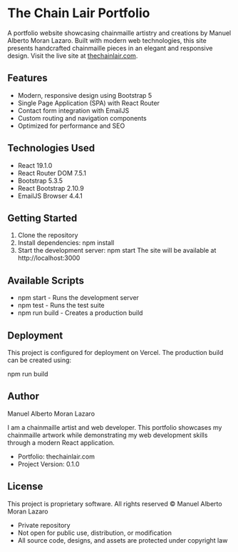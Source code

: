 # The Chain Lair Portfolio

A portfolio website showcasing chainmaille artistry and creations by Manuel Alberto Moran Lazaro. Built with modern web technologies, this site presents handcrafted chainmaille pieces in an elegant and responsive design. Visit the live site at [thechainlair.com](https://thechainlair.com).

## Features

- Modern, responsive design using Bootstrap 5
- Single Page Application (SPA) with React Router
- Contact form integration with EmailJS
- Custom routing and navigation components
- Optimized for performance and SEO

## Technologies Used

- React 19.1.0
- React Router DOM 7.5.1
- Bootstrap 5.3.5
- React Bootstrap 2.10.9
- EmailJS Browser 4.4.1

## Getting Started

1. Clone the repository
2. Install dependencies:
    npm install
3. Start the development server:
    npm start
The site will be available at http://localhost:3000

## Available Scripts
- npm start - Runs the development server
- npm test - Runs the test suite
- npm run build - Creates a production build
## Deployment
This project is configured for deployment on Vercel. The production build can be created using:

npm run build

## Author
Manuel Alberto Moran Lazaro

I am a chainmaille artist and web developer. This portfolio showcases my chainmaille artwork while demonstrating my web development skills through a modern React application.

- Portfolio: thechainlair.com
- Project Version: 0.1.0
## License
This project is proprietary software.
All rights reserved © Manuel Alberto Moran Lazaro

- Private repository
- Not open for public use, distribution, or modification
- All source code, designs, and assets are protected under copyright law